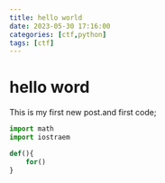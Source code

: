 ```yaml
---
title: hello world
date: 2023-05-30 17:16:00
categories: [ctf,python]
tags: [ctf]
---
```


# hello word

This is my first new post.and first code;
```python
import math
import iostraem

def(){
    for()
}
```
